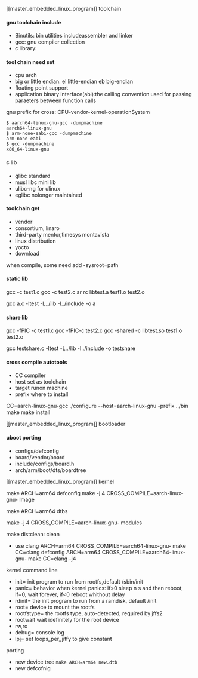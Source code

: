 [[master_embedded_linux_program]] toolchain

#### gnu toolchain include 
- Binutils: bin utilities includeassembler and linker
- gcc: gnu compiler collection 
- c  library:

#### tool chain need set
- cpu arch
- big or little endian: el little-endian eb big-endian
- floating point support
- application binary interface(abi):the calling convention used for passing paraeters between function calls

gnu prefix for cross: CPU-vendor-kernel-operationSystem
```
$ aarch64-linux-gnu-gcc -dumpmachine
aarch64-linux-gnu
$ arm-none-eabi-gcc -dumpmachine
arm-none-eabi
$ gcc -dumpmachine
x86_64-linux-gnu

```

#### c lib
- glibc standard
- musl libc mini lib
- ulibc-ng for ulinux
- eglibc nolonger maintained

#### toolchain get 
- vendor
- consortium, linaro
- third-party mentor,timesys montavista
- linux distribution
- yocto
- download

when compile, some need add  -sysroot=path
 

#### static lib
gcc -c test1.c 
gcc -c test2.c
ar rc libtest.a test1.o test2.o

gcc a.c -ltest -L../lib -I../include -o a

#### share lib
gcc -fPIC -c test1.c
gcc -fPIC-c test2.c
gcc -shared -c libtest.so test1.o test2.o

gcc testshare.c -ltest -L../lib -I../include -o testshare

#### cross compile autotools
- CC  compiler
- host  set as toolchain
- target runon machine
- prefix where to install

CC=aarch-linux-gnu-gcc  ./configure --host=aarch-linux-gnu -prefix ../bin
make
make install

[[master_embedded_linux_program]] bootloader


####  uboot porting
- configs/defconfig
- board/vendor/board
- include/configs/board.h
- arch/arm/boot/dts/boardtree

[[master_embedded_linux_program]] kernel

make ARCH=arm64 defconfig
make -j 4 CROSS_COMPILE=aarch-linux-gnu- Image

make ARCH=arm64 dtbs

make -j 4 CROSS_COMPILE=aarch-linux-gnu- modules

make distclean: clean 

- use clang
  ARCH=arm64 CROSS_COMPILE=aarch64-linux-gnu- make CC=clang defconfig
  ARCH=arm64 CROSS_COMPILE=aarch64-linux-gnu- make CC=clang -j4





kernel command line
- init=   init program to run from rootfs,default /sbin/init
- panic= behavior when kernel panics: if>0 sleep n s and then reboot, if=0, wait forever, if<0 reboot whithout delay
- rdinit= the init program to run from a ramdisk, default /init
- root= device to mount the rootfs
- rootfstype= the rootfs type, auto-detected, required by jffs2
- rootwait wait idefinitely for the root device
- rw,ro
- debug=  console log
- lpj= set loops_per_jiffy to give constant

porting
- new device tree `make ARCH=arm64 new.dtb`
- new defcofnig 

 








